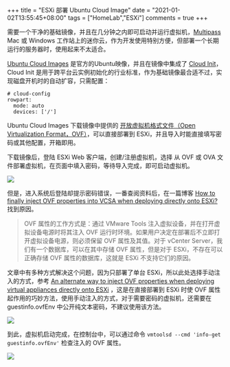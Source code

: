 +++
title = "ESXi 部署 Ubuntu Cloud Image"
date = "2021-01-02T13:55:45+08:00"
tags = ["HomeLab","ESXi"]
comments = true
+++

需要一个干净的基础镜像，并且在几分钟之内即可启动并运行虚拟机，[Multipass](https://multipass.run) Mac 或 Windows 工作站上的迷你云，作为开发使用特别方便，但部署一个长期运行的服务器时，使用起来不太适合。

[Ubuntu Cloud Images](https://cloud-images.ubuntu.com) 是官方的Ubuntu映像，并且在镜像中集成了 [Cloud Init](https://cloudinit.readthedocs.io)，Cloud Init 是用于跨平台云实例初始化的行业标准，作为基础镜像最合适不过，实现磁盘开机时的自动扩容，只需配置：

```
# cloud-config
rowpart:
  mode: auto
  devices: ['/']
```

Ubuntu Cloud Images 下载镜像中提供的 [开放虚拟机格式文件（Open Virtualization Format，OVF）](https://zh.wikipedia.org/zh-hans/%E5%BC%80%E6%94%BE%E8%99%9A%E6%8B%9F%E6%9C%BA%E6%A0%BC%E5%BC%8F%E6%96%87%E4%BB%B6)，可以直接部署到 ESXi，并且导入时能直接填写密码或其他配置，开箱即用。

下载镜像后，登陆 ESXi Web 客户端，创建/注册虚拟机，选择 从 OVF 或 OVA 文件部署虚拟机，在页面中填入密码，等待导入完成，即可启动虚拟机。

![](https://i.v2ex.co/WP4uVx9H.png)

但是，进入系统后登陆却提示密码错误，一番查阅资料后，在一篇博客 [How to finally inject OVF properties into VCSA when deploying directly onto ESXi?](https://www.virtuallyghetto.com/2014/05/how-to-finally-inject-ovf-properties-into-vcsa-when-deploying-directly-onto-esxi.html) 找到原因。

> OVF 属性的工作方式是：通过 VMware Tools 注入虚拟设备，并在打开虚拟设备电源时将其注入 OVF 运行时环境。如果用户决定在部署后不立即打开虚拟设备电源，则必须保留 OVF 属性及其值。对于 vCenter Server，我们有一个数据库，可以在其中存储 OVF 属性，但是对于 ESXi，不存在可以正确存储 OVF 属性的数据库，这就是 ESXi 不支持它们的原因。

文章中有多种方式解决这个问题，因为只部署了单台 ESXi，所以此处选择手动注入的方式，参考 [An alternate way to inject OVF properties when deploying virtual appliances directly onto ESXi](https://www.virtuallyghetto.com/2014/06/an-alternate-way-to-inject-ovf-properties-when-deploying-virtual-appliances-directly-onto-esxi.html) ，这是在直接部署到 ESXi 时使 OVF 属性起作用的巧妙方法，使用手动注入的方式，对于需要密码的虚拟机，还需要在 guestinfo.ovfEnv 中公开纯文本密码，不建议使用该方法。

![](https://i.v2ex.co/mPq8az2S.png)

到此，虚拟机启动完成，在控制台中，可以通过命令 `vmtoolsd --cmd 'info-get guestinfo.ovfEnv'` 检查注入的 OVF 属性。

![](https://i.v2ex.co/yxO92vVl.png)